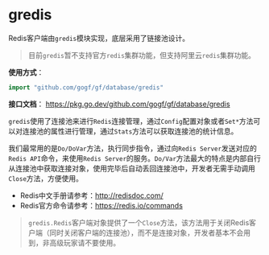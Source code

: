 
# gredis

Redis客户端由`gredis`模块实现，底层采用了链接池设计。

> 目前`gredis`暂不支持官方`redis`集群功能，但支持阿里云`redis`集群功能。

**使用方式**：
```go
import "github.com/gogf/gf/database/gredis"
```

**接口文档**：
https://pkg.go.dev/github.com/gogf/gf/database/gredis


`gredis`使用了连接池来进行`Redis`连接管理，通过`Config`配置对象或者`Set*`方法可以对连接池的属性进行管理，通过`Stats`方法可以获取连接池的统计信息。

我们最常用的是`Do/DoVar`方法，执行同步指令，通过向`Redis Server`发送对应的`Redis API`命令，来使用`Redis Server`的服务。`Do/Var`方法最大的特点是内部自行从连接池中获取连接对象，使用完毕后自动丢回连接池中，开发者无需手动调用`Close`方法，方便使用。

- Redis中文手册请参考：http://redisdoc.com/ 
- Redis官方命令请参考：https://redis.io/commands

> `gredis.Redis`客户端对象提供了一个`Close`方法，该方法用于关闭Redis客户端（同时关闭客户端的连接池），而不是连接对象，开发者基本不会用到，非高级玩家请不要使用。






